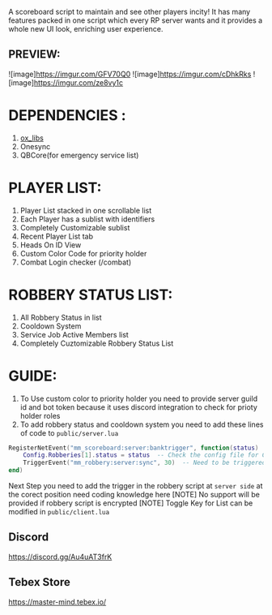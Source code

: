 A scoreboard script to maintain and see other players incity! It has many features packed in one script which every RP server wants and it provides a whole new UI look, enriching user experience.


## PREVIEW:
![image]https://imgur.com/GFV70Q0
![image]https://imgur.com/cDhkRks
![image]https://imgur.com/ze8vy1c

# DEPENDENCIES :  
1. [ox_libs](https://github.com/overextended/ox_lib)
2. Onesync
3. QBCore(for emergency service list)

# PLAYER LIST:
1. Player List stacked in one scrollable list
2. Each Player has a sublist with identifiers
3. Completely Customizable sublist
4. Recent Player List tab
5. Heads On ID View
6. Custom Color Code for priority holder
7. Combat Login checker (/combat)


# ROBBERY STATUS LIST:
1. All Robbery Status in list
2. Cooldown System
3. Service Job Active Members list
4. Completely Cuztomizable Robbery Status List

# GUIDE:
1. To Use custom color to priority holder you need to provide server guild id and bot token because it uses discord integration to check for prioty holder roles
2. To add robbery status and cooldown system you need to add these lines of code to `public/server.lua`
```lua
RegisterNetEvent("mm_scoreboard:server:banktrigger", function(status)  -- every robbery need to have individual trigger event name
    Config.Robberies[1].status = status  -- Check the config file for Config.Robberies and set the correct index for the specific robbery
    TriggerEvent("mm_robbery:server:sync", 30)  -- Need to be triggered with cooldown value for the specific robbery --[[ cooldown value in minutes here it is 30 ]]
end)
```
Next Step you need to add the trigger in the robbery script at `server side` at the corect position need coding knowledge here
[NOTE] No support will be provided if robbery script is encrypted
[NOTE] Toggle Key for List can be modified in `public/client.lua`

## Discord
https://discord.gg/Au4uAT3frK

## Tebex Store
https://master-mind.tebex.io/